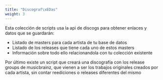 ```yaml
---
title: "Discograf\xEDas"
weight: 3
---
```


Esta colección de scripts usa la api de discogs para obtener enlaces y datos que se guardarán:
- Listado de masters para cada artista de tu base de datos
- Listado de los releases que tiene cada uno de estos masters
- Información sobre todo ello relacionandola con tu colección existente

Por último existe un script que creará una discografía con los release groups de musicbrainz, que vienen a ser los trabajos originales creados por cada artista, sin contar reediciones o releases diferentes del mismo







